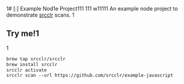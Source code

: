 1# [:] Example Nod1e Project111
111
w11111
An example node project to demonstrate [srcclr](https://www.srcclr.com) scans.
1
## Try me!1
1
```1
brew tap srcclr/srcclr
brew install srcclr
srcclr activate
srcclr scan --url https://github.com/srcclr/example-javascript
```
